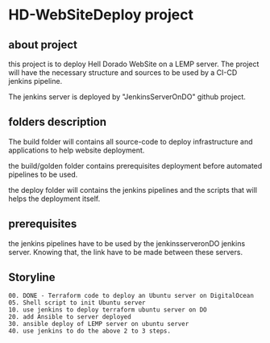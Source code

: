 # HD-WebSiteDeploy project

## about project

this project is to deploy Hell Dorado WebSite on a LEMP server.
The project will have the necessary structure and sources to be used by a CI-CD 
jenkins pipeline.

The jenkins server is deployed by "JenkinsServerOnDO" github project.

## folders description

The build folder will contains all source-code to deploy infrastructure and applications to help website deployment.

the build/golden folder contains prerequisites deployment before automated pipelines to be used.

the deploy folder will contains the jenkins pipelines and the scripts that will helps the deployment itself.

## prerequisites

the jenkins pipelines have to be used by the jenkinsserveronDO jenkins server.
Knowing that, the link have to be made between these servers.

## Storyline

    00. DONE - Terraform code to deploy an Ubuntu server on DigitalOcean
    05. Shell script to init Ubuntu server
    10. use jenkins to deploy terraform ubuntu server on DO
    20. add Ansible to server deployed
    30. ansible deploy of LEMP server on ubuntu server
    40. use jenkins to do the above 2 to 3 steps.

